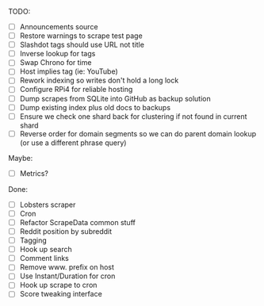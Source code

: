TODO:

 - [ ] Announcements source
 - [ ] Restore warnings to scrape test page
 - [ ] Slashdot tags should use URL not title
 - [ ] Inverse lookup for tags 
 - [ ] Swap Chrono for time
 - [ ] Host implies tag (ie: YouTube)
 - [ ] Rework indexing so writes don't hold a long lock 
 - [ ] Configure RPi4 for reliable hosting
 - [ ] Dump scrapes from SQLite into GitHub as backup solution
 - [ ] Dump existing index plus old docs to backups
 - [ ] Ensure we check one shard back for clustering if not found in current shard
 - [ ] Reverse order for domain segments so we can do parent domain lookup (or use a different phrase query)

Maybe:
 - [ ] Metrics?

Done:
 - [ ] Lobsters scraper
 - [ ] Cron
 - [ ] Refactor ScrapeData common stuff
 - [ ] Reddit position by subreddit 
 - [ ] Tagging
 - [ ] Hook up search
 - [ ] Comment links
 - [ ] Remove www. prefix on host
 - [ ] Use Instant/Duration for cron
 - [ ] Hook up scrape to cron
 - [ ] Score tweaking interface
